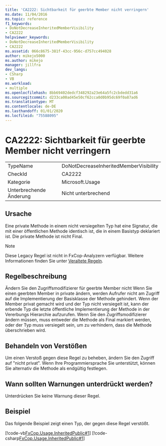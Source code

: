 ```yaml
---
title: 'CA2222: Sichtbarkeit für geerbte Member nicht verringern'
ms.date: 11/04/2016
ms.topic: reference
f1_keywords:
- DoNotDecreaseInheritedMemberVisibility
- CA2222
helpviewer_keywords:
- DoNotDecreaseInheritedMemberVisibility
- CA2222
ms.assetid: 066c8675-381f-43cc-956c-d757cc494028
author: mikejo5000
ms.author: mikejo
manager: jillfra
dev_langs:
- CSharp
- VB
ms.workload:
- multiple
ms.openlocfilehash: 8bb69402dedcf348292a23e64a5fc2cbdedd31a6
ms.sourcegitcommit: d233ca00ad45e50cf62cca0d0b95dc69f0a87ad6
ms.translationtype: MT
ms.contentlocale: de-DE
ms.lasthandoff: 01/01/2020
ms.locfileid: "75588095"
---
```

# <a name="ca2222-do-not-decrease-inherited-member-visibility"></a>CA2222: Sichtbarkeit für geerbte Member nicht verringern

|||
|-|-|
|TypeName|DoNotDecreaseInheritedMemberVisibility|
|CheckId|CA2222|
|Kategorie|Microsoft.Usage|
|Unterbrechende Änderung|Nicht unterbrechend|

## <a name="cause"></a>Ursache
Eine private Methode in einem nicht versiegelten Typ hat eine Signatur, die mit einer öffentlichen Methode identisch ist, die in einem Basistyp deklariert ist. Die private Methode ist nicht Final.

> [!NOTE]
> Diese Legacy Regel ist nicht in FxCop-Analyzern verfügbar. Weitere Informationen finden Sie unter [Veraltete Regeln](fxcop-rule-port-status.md#deprecated-rules).

## <a name="rule-description"></a>Regelbeschreibung

Ändern Sie den Zugriffsmodifizierer für geerbte Member nicht Wenn Sie einen geerbten Member in private ändern, werden Aufrufer nicht am Zugriff auf die Implementierung der Basisklasse der Methode gehindert. Wenn der Member privat gemacht wird und der Typ nicht versiegelt ist, kann der erbende Typ die letzte öffentliche Implementierung der Methode in der Vererbungs Hierarchie aufzurufen. Wenn Sie den Zugriffsmodifizierer ändern müssen, muss entweder die Methode als Final markiert werden, oder der Typ muss versiegelt sein, um zu verhindern, dass die Methode überschrieben wird.

## <a name="how-to-fix-violations"></a>Behandeln von Verstößen

Um einen Verstoß gegen diese Regel zu beheben, ändern Sie den Zugriff auf "nicht privat". Wenn Ihre Programmiersprache Sie unterstützt, können Sie alternativ die Methode als endgültig festlegen.

## <a name="when-to-suppress-warnings"></a>Wann sollten Warnungen unterdrückt werden?

Unterdrücken Sie keine Warnung dieser Regel.

## <a name="example"></a>Beispiel

Das folgende Beispiel zeigt einen Typ, der gegen diese Regel verstößt.

[!code-vb[FxCop.Usage.InheritedPublic#1](../code-quality/codesnippet/VisualBasic/ca2222-do-not-decrease-inherited-member-visibility_1.vb)]
[!code-csharp[FxCop.Usage.InheritedPublic#1](../code-quality/codesnippet/CSharp/ca2222-do-not-decrease-inherited-member-visibility_1.cs)]
